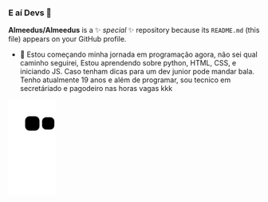 ### E aí Devs 👋

**Almeedus/Almeedus** is a ✨ _special_ ✨ repository because its `README.md` (this file) appears on your GitHub profile.

- 🌱 Estou começando minha jornada em programação agora, não sei qual caminho seguirei,
Estou aprendendo sobre python, HTML, CSS, e iniciando JS. Caso tenham dicas para um dev junior
pode mandar bala.
Tenho atualmente 19 anos e além de programar, sou tecnico em secretáriado e pagodeiro nas horas vagas kkk

![Snake animation](https://github.com/rafaballerini/rafaballerini/blob/output/github-contribution-grid-snake.svg)
